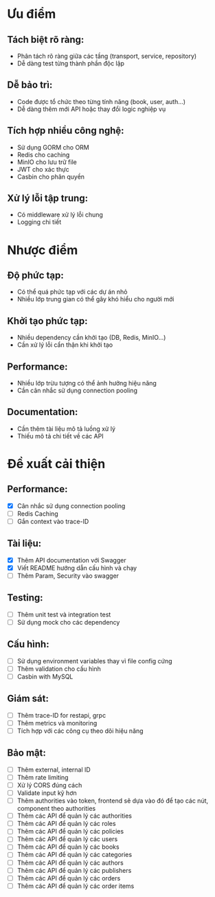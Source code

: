 # Ưu điểm
## Tách biệt rõ ràng:
- Phân tách rõ ràng giữa các tầng (transport, service, repository)
- Dễ dàng test từng thành phần độc lập

## Dễ bảo trì:
- Code được tổ chức theo từng tính năng (book, user, auth...)
- Dễ dàng thêm mới API hoặc thay đổi logic nghiệp vụ

## Tích hợp nhiều công nghệ:
- Sử dụng GORM cho ORM
- Redis cho caching
- MinIO cho lưu trữ file
- JWT cho xác thực
- Casbin cho phân quyền

## Xử lý lỗi tập trung:
- Có middleware xử lý lỗi chung
- Logging chi tiết

# Nhược điểm
## Độ phức tạp:
- Có thể quá phức tạp với các dự án nhỏ
- Nhiều lớp trung gian có thể gây khó hiểu cho người mới

## Khởi tạo phức tạp:
- Nhiều dependency cần khởi tạo (DB, Redis, MinIO...)
- Cần xử lý lỗi cẩn thận khi khởi tạo

## Performance:
- Nhiều lớp trừu tượng có thể ảnh hưởng hiệu năng
- Cần cân nhắc sử dụng connection pooling

## Documentation:
- Cần thêm tài liệu mô tả luồng xử lý
- Thiếu mô tả chi tiết về các API

# Đề xuất cải thiện
## Performance:
- [x] Cân nhắc sử dụng connection pooling
- [ ] Redis Caching
- [ ] Gắn context vào trace-ID

## Tài liệu:
- [x] Thêm API documentation với Swagger
- [x] Viết README hướng dẫn cấu hình và chạy
- [ ] Thêm Param, Security vào swagger

## Testing:
- [ ] Thêm unit test và integration test
- [ ] Sử dụng mock cho các dependency

## Cấu hình:
- [ ] Sử dụng environment variables thay vì file config cứng
- [ ] Thêm validation cho cấu hình
- [ ] Casbin with MySQL

## Giám sát:
- [ ] Thêm trace-ID for restapi, grpc
- [ ] Thêm metrics và monitoring
- [ ] Tích hợp với các công cụ theo dõi hiệu năng

## Bảo mật:
- [ ] Thêm external, internal ID
- [ ] Thêm rate limiting
- [ ] Xử lý CORS đúng cách
- [ ] Validate input kỹ hơn
- [ ] Thêm authorities vào token, frontend sẽ dựa vào đó để tạo các nút, component theo authorities
- [ ] Thêm các API để quản lý các authorities
- [ ] Thêm các API để quản lý các roles
- [ ] Thêm các API để quản lý các policies
- [ ] Thêm các API để quản lý các users
- [ ] Thêm các API để quản lý các books
- [ ] Thêm các API để quản lý các categories
- [ ] Thêm các API để quản lý các authors
- [ ] Thêm các API để quản lý các publishers
- [ ] Thêm các API để quản lý các orders
- [ ] Thêm các API để quản lý các order items
